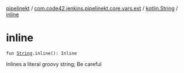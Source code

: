 [pipelinekt](../../index.md) / [com.code42.jenkins.pipelinekt.core.vars.ext](../index.md) / [kotlin.String](index.md) / [inline](./inline.md)

# inline

`fun `[`String`](https://kotlinlang.org/api/latest/jvm/stdlib/kotlin/-string/index.html)`.inline(): Inline`

Inlines a literal groovy string; Be careful

